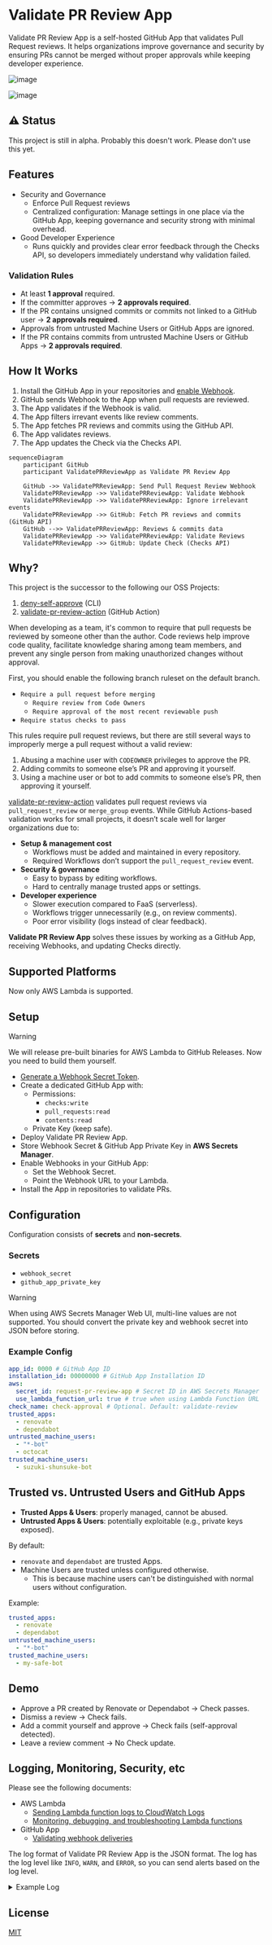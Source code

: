 # Validate PR Review App

Validate PR Review App is a self-hosted GitHub App that validates Pull Request reviews.
It helps organizations improve governance and security by ensuring PRs cannot be merged without proper approvals while keeping developer experience.

![image](https://github.com/user-attachments/assets/68e6fd3f-b36a-4d62-a46c-76bbeaf1ebdb)

![image](https://github.com/user-attachments/assets/aa460dc1-375c-46ad-ad05-24cdea7f1c4d)

## :warning: Status

This project is still in alpha.
Probably this doesn't work.
Please don't use this yet.

## Features

- Security and Governance
  - Enforce Pull Request reviews
  - Centralized configuration: Manage settings in one place via the GitHub App, keeping governance and security strong with minimal overhead.
- Good Developer Experience
  - Runs quickly and provides clear error feedback through the Checks API, so developers immediately understand why validation failed.

### Validation Rules

- At least **1 approval** required.
- If the committer approves → **2 approvals required**.
- If the PR contains unsigned commits or commits not linked to a GitHub user → **2 approvals required**.
- Approvals from untrusted Machine Users or GitHub Apps are ignored.
- If the PR contains commits from untrusted Machine Users or GitHub Apps → **2 approvals required**.

## How It Works

1. Install the GitHub App in your repositories and [enable Webhook](https://docs.github.com/en/apps/creating-github-apps/registering-a-github-app/using-webhooks-with-github-apps).
2. GitHub sends Webhook to the App when pull requests are reviewed.
3. The App validates if the Webhook is valid.
4. The App filters irrevant events like review comments.
5. The App fetches PR reviews and commits using the GitHub API.
6. The App validates reviews.
7. The App updates the Check via the Checks API.

```mermaid
sequenceDiagram
    participant GitHub
    participant ValidatePRReviewApp as Validate PR Review App

    GitHub ->> ValidatePRReviewApp: Send Pull Request Review Webhook
    ValidatePRReviewApp ->> ValidatePRReviewApp: Validate Webhook
    ValidatePRReviewApp ->> ValidatePRReviewApp: Ignore irrelevant events
    ValidatePRReviewApp ->> GitHub: Fetch PR reviews and commits (GitHub API)
    GitHub -->> ValidatePRReviewApp: Reviews & commits data
    ValidatePRReviewApp ->> ValidatePRReviewApp: Validate Reviews
    ValidatePRReviewApp ->> GitHub: Update Check (Checks API)
```

## Why?

This project is the successor to the following our OSS Projects:

1. [deny-self-approve](https://github.com/suzuki-shunsuke/deny-self-approve) (CLI)
2. [validate-pr-review-action](https://github.com/suzuki-shunsuke/validate-pr-review-action) (GitHub Action)

When developing as a team, it's common to require that pull requests be reviewed by someone other than the author.
Code reviews help improve code quality, facilitate knowledge sharing among team members, and prevent any single person from making unauthorized changes without approval.

First, you should enable the following branch ruleset on the default branch.

- `Require a pull request before merging`
  - `Require review from Code Owners`
  - `Require approval of the most recent reviewable push`
- `Require status checks to pass`

This rules require pull request reviews, but there are still several ways to improperly merge a pull request without a valid review:

1. Abusing a machine user with `CODEOWNER` privileges to approve the PR.
2. Adding commits to someone else’s PR and approving it yourself.
3. Using a machine user or bot to add commits to someone else’s PR, then approving it yourself.

[validate-pr-review-action](https://github.com/suzuki-shunsuke/validate-pr-review-action) validates pull request reviews via `pull_request_review` or `merge_group` events.
While GitHub Actions-based validation works for small projects, it doesn’t scale well for larger organizations due to:

- **Setup & management cost**
  - Workflows must be added and maintained in every repository.
  - Required Workflows don’t support the `pull_request_review` event.
- **Security & governance**
  - Easy to bypass by editing workflows.
  - Hard to centrally manage trusted apps or settings.
- **Developer experience**
  - Slower execution compared to FaaS (serverless).
  - Workflows trigger unnecessarily (e.g., on review comments).
  - Poor error visibility (logs instead of clear feedback).

**Validate PR Review App** solves these issues by working as a GitHub App, receiving Webhooks, and updating Checks directly.

## Supported Platforms

Now only AWS Lambda is supported.

## Setup

> [!WARNING]
> We will release pre-built binaries for AWS Lambda to GitHub Releases.
> Now you need to build them yourself.

- [Generate a Webhook Secret Token](https://docs.github.com/en/webhooks/using-webhooks/validating-webhook-deliveries).
- Create a dedicated GitHub App with:
  - Permissions:
    - `checks:write`
    - `pull_requests:read`
    - `contents:read`
  - Private Key (keep safe).
- Deploy Validate PR Review App.
- Store Webhook Secret & GitHub App Private Key in **AWS Secrets Manager**.
- Enable Webhooks in your GitHub App:
  - Set the Webhook Secret.
  - Point the Webhook URL to your Lambda.
- Install the App in repositories to validate PRs.

## Configuration

Configuration consists of **secrets** and **non-secrets**.

### Secrets

- `webhook_secret`
- `github_app_private_key`

> [!WARNING]
> When using AWS Secrets Manager Web UI, multi-line values are not supported.
> You should convert the private key and webhook secret into JSON before storing.

### Example Config

```yaml
app_id: 0000 # GitHub App ID
installation_id: 00000000 # GitHub App Installation ID
aws:
  secret_id: request-pr-review-app # Secret ID in AWS Secrets Manager
  use_lambda_function_url: true # true when using Lambda Function URL
check_name: check-approval # Optional. Default: validate-review
trusted_apps:
  - renovate
  - dependabot
untrusted_machine_users:
  - "*-bot"
  - octocat
trusted_machine_users:
  - suzuki-shunsuke-bot
```

## Trusted vs. Untrusted Users and GitHub Apps

- **Trusted Apps & Users**: properly managed, cannot be abused.
- **Untrusted Apps & Users**: potentially exploitable (e.g., private keys exposed).

By default:

- `renovate` and `dependabot` are trusted Apps.
- Machine Users are trusted unless configured otherwise.
  - This is because machine users can't be distinguished with normal users without configuration.

Example:

```yaml
trusted_apps:
  - renovate
  - dependabot
untrusted_machine_users:
  - "*-bot"
trusted_machine_users:
  - my-safe-bot
```

## Demo

- Approve a PR created by Renovate or Dependabot → Check passes.
- Dismiss a review → Check fails.
- Add a commit yourself and approve → Check fails (self-approval detected).
- Leave a review comment → No Check update.

## Logging, Monitoring, Security, etc

Please see the following documents:

- AWS Lambda
  - [Sending Lambda function logs to CloudWatch Logs](https://docs.aws.amazon.com/lambda/latest/dg/monitoring-cloudwatchlogs.html)
  - [Monitoring, debugging, and troubleshooting Lambda functions](https://docs.aws.amazon.com/lambda/latest/dg/lambda-monitoring.html)
- GitHub App
  - [Validating webhook deliveries](https://docs.github.com/en/webhooks/using-webhooks/validating-webhook-deliveries)

The log format of Validate PR Review App is the JSON format.
The log has the log level like `INFO`, `WARN`, and `ERROR`, so you can send alerts based on the log level.

<details>
<summary>Example Log</summary>

```json
{
    "time": "2025-09-25T19:49:28.295812986Z",
    "level": "INFO",
    "msg": "Fetched a pull request",
    "version": "",
    "pull_request": {
        "sha": "e21cc0e643655273c71f1d14e3f42ee14c2c6721",
        "approvers": {
            "suzuki-shunsuke": {}
        },
        "commits": [
            {
                "oid": "25031c1e9c20594e0dc4569e193ad3f45de0ade1",
                "committer": {
                    "login": "renovate[bot]",
                    "is_app": true
                },
                "signature": {
                    "isValid": true,
                    "state": "VALID"
                }
            }
        ]
    }
}
```

</details>

## License

[MIT](LICENSE)
